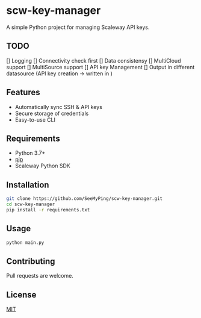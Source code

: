 # scw-key-manager

A simple Python project for managing Scaleway API keys.

## TODO

[] Logging
[] Connectivity check first
[] Data consistensy
[] MultiCloud support
[] MultiSource support
[] API key Management
[] Output in different datasource (API key creation -> written in )

## Features

- Automatically sync SSH & API keys
- Secure storage of credentials
- Easy-to-use CLI

## Requirements

- Python 3.7+
- [pip](https://pip.pypa.io/en/stable/)
- Scaleway Python SDK

## Installation

```bash
git clone https://github.com/SeeMyPing/scw-key-manager.git
cd scw-key-manager
pip install -r requirements.txt
```

## Usage

```bash
python main.py
```

## Contributing

Pull requests are welcome.

## License

[MIT](LICENSE)